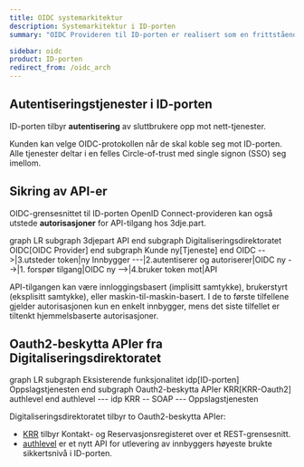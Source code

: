 ```yaml
---
title: OIDC systemarkitektur
description: Systemarkitektur i ID-porten
summary: "OIDC Provideren til ID-porten er realisert som en frittstående applikasjon 'foran' ID-porten SAML-tjeneste"

sidebar: oidc
product: ID-porten
redirect_from: /oidc_arch
---
```




## Autentiseringstjenester i ID-porten

ID-porten tilbyr **autentisering** av sluttbrukere opp mot nett-tjenester.  

Kunden kan velge OIDC-protokollen når de skal koble seg mot ID-porten.  Alle tjenester deltar i en felles Circle-of-trust med single signon (SSO) seg imellom.

## Sikring av API-er

OIDC-grensesnittet til ID-porten OpenID Connect-provideren kan også utstede **autorisasjoner** for API-tilgang hos 3dje.part.    

<div class="mermaid">
graph LR
  subgraph 3djepart
    API
  end
  subgraph Digitaliseringsdirektoratet
    OIDC[OIDC Provider]
  end
  subgraph Kunde
     ny[Tjeneste]
  end
  OIDC -->|3.utsteder token|ny
  Innbygger ---|2.autentiserer og autoriserer|OIDC
  ny -->|1. forspør tilgang|OIDC
  ny -->|4.bruker token mot|API
</div>

API-tilgangen kan være innloggingsbasert (implisitt samtykke), brukerstyrt (eksplisitt samtykke), eller maskin-til-maskin-basert. I de to første tilfellene gjelder autorisasjonen kun en enkelt innbygger, mens det siste tilfellet er tiltenkt hjemmelsbaserte autorisasjoner.


## Oauth2-beskytta APIer fra Digitaliseringsdirektoratet

<div class="mermaid">
graph LR
  subgraph Eksisterende funksjonalitet
    idp[ID-porten]
    Oppslagstjenesten
  end
  subgraph Oauth2-beskytta APIer
    KRR[KRR-Oauth2]
    authlevel
  end
  authlevel --- idp
  KRR -- SOAP --- Oppslagstjenesten
</div>

 Digitaliseringsdirektoratet tilbyr to Oauth2-beskytta APIer:

* [KRR]({{site.baseurl}}/docs/Kontaktregisteret/Brukerspesifikt-oppslag_rest) tilbyr Kontakt- og Reservasjonsregisteret over et REST-grensesnitt.
* [authlevel]({{site.baseurl}}/docs/idporten/oidc/oidc_api_authlevel) er et nytt API for utlevering av innbyggers høyeste brukte sikkertsnivå i ID-porten.  
